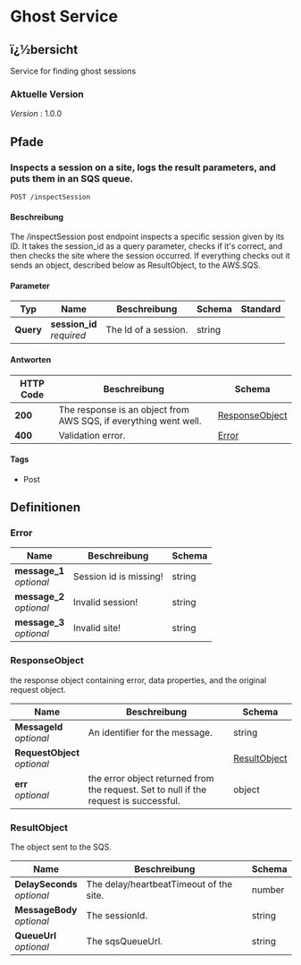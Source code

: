 # Ghost Service


<a name="overview"></a>
## ï¿½bersicht
Service for finding ghost sessions


### Aktuelle Version
*Version* : 1.0.0




<a name="paths"></a>
## Pfade

<a name="inspectsession-post"></a>
### Inspects a session on a site, logs the result parameters, and puts them in an SQS queue.
```
POST /inspectSession
```


#### Beschreibung
The /inspectSession post endpoint inspects a specific session given by its ID. It takes the session_id as a query parameter, checks if it's correct, and then checks the site where the session occurred. If everything checks out it sends an object, described below as ResultObject, to the AWS.SQS.


#### Parameter

|Typ|Name|Beschreibung|Schema|Standard|
|---|---|---|---|---|
|**Query**|**session_id**  <br>*required*|The Id of a session.|string||


#### Antworten

|HTTP Code|Beschreibung|Schema|
|---|---|---|
|**200**|The response is an object from AWS SQS, if everything went well.|[ResponseObject](#responseobject)|
|**400**|Validation error.|[Error](#error)|


#### Tags

* Post




<a name="definitions"></a>
## Definitionen

<a name="error"></a>
### Error

|Name|Beschreibung|Schema|
|---|---|---|
|**message_1**  <br>*optional*|Session id is missing!|string|
|**message_2**  <br>*optional*|Invalid session!|string|
|**message_3**  <br>*optional*|Invalid site!|string|


<a name="responseobject"></a>
### ResponseObject
the response object containing error, data properties, and the original request object.


|Name|Beschreibung|Schema|
|---|---|---|
|**MessageId**  <br>*optional*|An identifier for the message.|string|
|**RequestObject**  <br>*optional*||[ResultObject](#resultobject)|
|**err**  <br>*optional*|the error object returned from the request. Set to null if the request is successful.|object|


<a name="resultobject"></a>
### ResultObject
The object sent to the SQS.


|Name|Beschreibung|Schema|
|---|---|---|
|**DelaySeconds**  <br>*optional*|The delay/heartbeatTimeout of the site.|number|
|**MessageBody**  <br>*optional*|The sessionId.|string|
|**QueueUrl**  <br>*optional*|The sqsQueueUrl.|string|
